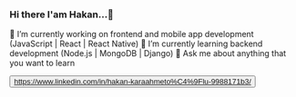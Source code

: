 ### Hi there I'am Hakan...👋

🔭 I’m currently working on frontend and mobile app development (JavaScript | React | React Native)
🌱 I’m currently learning backend development (Node.js | MongoDB | Django)
💬 Ask me about anything that you want to learn

<button type:button>https://www.linkedin.com/in/hakan-karaahmeto%C4%9Flu-9988171b3/</button>




